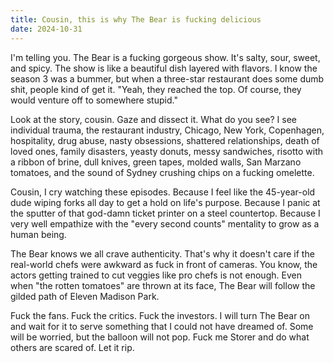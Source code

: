 ```yaml
---
title: Cousin, this is why The Bear is fucking delicious
date: 2024-10-31
---
```


I'm telling you. The Bear is a fucking gorgeous show. It's salty, sour, sweet, and spicy. The show is like a beautiful dish layered with flavors. I know the season 3 was a bummer, but when a three-star restaurant does some dumb shit, people kind of get it. "Yeah, they reached the top. Of course, they would venture off to somewhere stupid."

Look at the story, cousin. Gaze and dissect it. What do you see? I see individual trauma, the restaurant industry, Chicago, New York, Copenhagen, hospitality, drug abuse, nasty obsessions, shattered relationships, death of loved ones, family disasters, yeasty donuts, messy sandwiches, risotto with a ribbon of brine, dull knives, green tapes, molded walls, San Marzano tomatoes, and the sound of Sydney crushing chips on a fucking omelette.

Cousin, I cry watching these episodes. Because I feel like the 45-year-old dude wiping forks all day to get a hold on life's purpose. Because I panic at the sputter of that god-damn ticket printer on a steel countertop. Because I very well empathize with the "every second counts" mentality to grow as a human being.

The Bear knows we all crave authenticity. That's why it doesn't care if the real-world chefs were awkward as fuck in front of cameras. You know, the actors getting trained to cut veggies like pro chefs is not enough. Even when "the rotten tomatoes" are thrown at its face, The Bear will follow the gilded path of Eleven Madison Park.

Fuck the fans. Fuck the critics. Fuck the investors. I will turn The Bear on and wait for it to serve something that I could not have dreamed of. Some will be worried, but the balloon will not pop. Fuck me Storer and do what others are scared of. Let it rip.
